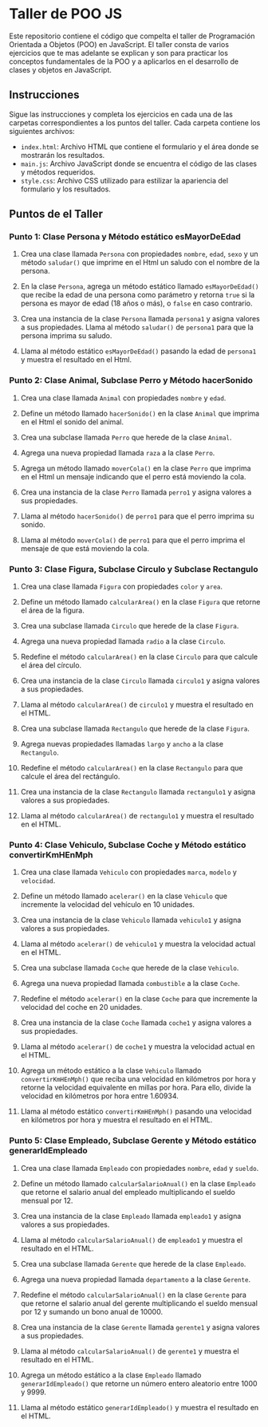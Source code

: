 # Taller de POO JS

Este repositorio contiene el código que compelta el taller de Programación Orientada a Objetos (POO) en JavaScript. El taller consta de varios ejercicios que te mas adelante se explican y son para practicar los conceptos fundamentales de la POO y a aplicarlos en el desarrollo de clases y objetos en JavaScript.

## Instrucciones

Sigue las instrucciones y completa los ejercicios en cada una de las carpetas correspondientes a los puntos del taller. Cada carpeta contiene los siguientes archivos:

- `index.html`: Archivo HTML que contiene el formulario y el área donde se mostrarán los resultados.
- `main.js`: Archivo JavaScript donde se encuentra el código de las clases y métodos requeridos.
- `style.css`: Archivo CSS utilizado para estilizar la apariencia del formulario y los resultados.

## Puntos de el Taller

### Punto 1: Clase Persona y Método estático esMayorDeEdad

1. Crea una clase llamada `Persona` con propiedades `nombre`, `edad`, `sexo` y un método `saludar()` que imprime en el Html un saludo con el nombre de la persona.

2. En la clase `Persona`, agrega un método estático llamado `esMayorDeEdad()` que recibe la edad de una persona como parámetro y retorna `true` si la persona es mayor de edad (18 años o más), o `false` en caso contrario.

3. Crea una instancia de la clase `Persona` llamada `persona1` y asigna valores a sus propiedades. Llama al método `saludar()` de `persona1` para que la persona imprima su saludo.

4. Llama al método estático `esMayorDeEdad()` pasando la edad de `persona1` y muestra el resultado en el Html.

### Punto 2: Clase Animal, Subclase Perro y Método hacerSonido

1. Crea una clase llamada `Animal` con propiedades `nombre` y `edad`.

2. Define un método llamado `hacerSonido()` en la clase `Animal` que imprima en el Html el sonido del animal.

3. Crea una subclase llamada `Perro` que herede de la clase `Animal`.

4. Agrega una nueva propiedad llamada `raza` a la clase `Perro`.

5. Agrega un método llamado `moverCola()` en la clase `Perro` que imprima en el Html un mensaje indicando que el perro está moviendo la cola.

6. Crea una instancia de la clase `Perro` llamada `perro1` y asigna valores a sus propiedades.

7. Llama al método `hacerSonido()` de `perro1` para que el perro imprima su sonido.

8. Llama al método `moverCola()` de `perro1` para que el perro imprima el mensaje de que está moviendo la cola.

### Punto 3: Clase Figura, Subclase Circulo y Subclase Rectangulo

1. Crea una clase llamada `Figura` con propiedades `color` y `area`.

2. Define un método llamado `calcularArea()` en la clase `Figura` que retorne el área de la figura.

3. Crea una subclase llamada `Circulo` que herede de la clase `Figura`.

4. Agrega una nueva propiedad llamada `radio` a la clase `Circulo`.

5. Redefine el método `calcularArea()` en la clase `Circulo` para que calcule el área del círculo.

6. Crea una instancia de la clase `Circulo` llamada `circulo1` y asigna valores a sus propiedades.

7. Llama al método `calcularArea()` de `circulo1` y muestra el resultado en el HTML.

8. Crea una subclase llamada `Rectangulo` que herede de la clase `Figura`.

9. Agrega nuevas propiedades llamadas `largo` y `ancho` a la clase `Rectangulo`.

10. Redefine el método `calcularArea()` en la clase `Rectangulo` para que calcule el área del rectángulo.

11. Crea una instancia de la clase `Rectangulo` llamada `rectangulo1` y asigna valores a sus propiedades.

12. Llama al método `calcularArea()` de `rectangulo1` y muestra el resultado en el HTML.

### Punto 4: Clase Vehiculo, Subclase Coche y Método estático convertirKmHEnMph

1. Crea una clase llamada `Vehiculo` con propiedades `marca`, `modelo` y `velocidad`.

2. Define un método llamado `acelerar()` en la clase `Vehiculo` que incremente la velocidad del vehículo en 10 unidades.

3. Crea una instancia de la clase `Vehiculo` llamada `vehiculo1` y asigna valores a sus propiedades.

4. Llama al método `acelerar()` de `vehiculo1` y muestra la velocidad actual en el HTML.

5. Crea una subclase llamada `Coche` que herede de la clase `Vehiculo`.

6. Agrega una nueva propiedad llamada `combustible` a la clase `Coche`.

7. Redefine el método `acelerar()` en la clase `Coche` para que incremente la velocidad del coche en 20 unidades.

8. Crea una instancia de la clase `Coche` llamada `coche1` y asigna valores a sus propiedades.

9. Llama al método `acelerar()` de `coche1` y muestra la velocidad actual en el HTML.

10. Agrega un método estático a la clase `Vehiculo` llamado `convertirKmHEnMph()` que reciba una velocidad en kilómetros por hora y retorne la velocidad equivalente en millas por hora. Para ello, divide la velocidad en kilómetros por hora entre 1.60934.

11. Llama al método estático `convertirKmHEnMph()` pasando una velocidad en kilómetros por hora y muestra el resultado en el HTML.

### Punto 5: Clase Empleado, Subclase Gerente y Método estático generarIdEmpleado

1. Crea una clase llamada `Empleado` con propiedades `nombre`, `edad` y `sueldo`.

2. Define un método llamado `calcularSalarioAnual()` en la clase `Empleado` que retorne el salario anual del empleado multiplicando el sueldo mensual por 12.

3. Crea una instancia de la clase `Empleado` llamada `empleado1` y asigna valores a sus propiedades.

4. Llama al método `calcularSalarioAnual()` de `empleado1` y muestra el resultado en el HTML.

5. Crea una subclase llamada `Gerente` que herede de la clase `Empleado`.

6. Agrega una nueva propiedad llamada `departamento` a la clase `Gerente`.

7. Redefine el método `calcularSalarioAnual()` en la clase `Gerente` para que retorne el salario anual del gerente multiplicando el sueldo mensual por 12 y sumando un bono anual de 10000.

8. Crea una instancia de la clase `Gerente` llamada `gerente1` y asigna valores a sus propiedades.

9. Llama al método `calcularSalarioAnual()` de `gerente1` y muestra el resultado en el HTML.

10. Agrega un método estático a la clase `Empleado` llamado `generarIdEmpleado()` que retorne un número entero aleatorio entre 1000 y 9999.

11. Llama al método estático `generarIdEmpleado()` y muestra el resultado en el HTML.

